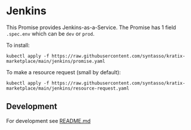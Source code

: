 # Jenkins

This Promise provides Jenkins-as-a-Service. The Promise has 1 field `.spec.env`
which can be `dev` or `prod`.

To install:
```
kubectl apply -f https://raw.githubusercontent.com/syntasso/kratix-marketplace/main/jenkins/promise.yaml
```

To make a resource request (small by default):
```
kubectl apply -f https://raw.githubusercontent.com/syntasso/kratix-marketplace/main/jenkins/resource-request.yaml
```

## Development

For development see [README.md](./internal/README.md)
